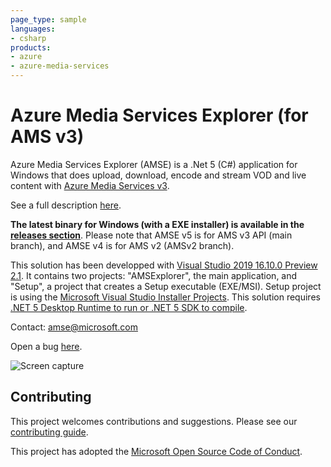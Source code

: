 ```yaml
---
page_type: sample
languages:
- csharp
products:
- azure
- azure-media-services
---
```


# Azure Media Services Explorer (for AMS v3)

Azure Media Services Explorer (AMSE) is a .Net 5 (C#) application for Windows that does upload, download, encode and stream VOD and live content with [Azure Media Services v3](https://azure.microsoft.com/en-us/services/media-services/).

See a full description [here](http://azure.microsoft.com/blog/2014/10/08/managing-media-workflows-with-the-new-azure-media-services-explorer-tool).

**The latest binary for Windows (with a EXE installer) is available in the [releases section](https://github.com/Azure/Azure-Media-Services-Explorer/releases)**. Please note that AMSE v5 is for AMS v3 API (main branch), and AMSE v4 is for AMS v2 (AMSv2 branch).

This solution has been developped with [Visual Studio 2019 16.10.0 Preview 2.1](https://visualstudio.microsoft.com/vs/preview/). It contains two projects: "AMSExplorer", the main application, and "Setup", a project that creates a Setup executable (EXE/MSI). Setup project is using the [Microsoft Visual Studio Installer Projects](https://marketplace.visualstudio.com/items?itemName=VisualStudioClient.MicrosoftVisualStudio2017InstallerProjects).
This solution requires [.NET 5 Desktop Runtime to run or .NET 5 SDK to compile](https://dotnet.microsoft.com/download/dotnet/5.0).

Contact: amse@microsoft.com

Open a bug [here](https://github.com/Azure/Azure-Media-Services-Explorer/issues/new).

![Screen capture](https://user-images.githubusercontent.com/8104205/116678834-17935c80-a9aa-11eb-9419-6c79de82b8ca.png)

## Contributing

This project welcomes contributions and suggestions. Please see our [contributing guide](CONTRIBUTING.md).

This project has adopted the [Microsoft Open Source Code of Conduct](CODE_OF_CONDUCT.md).

